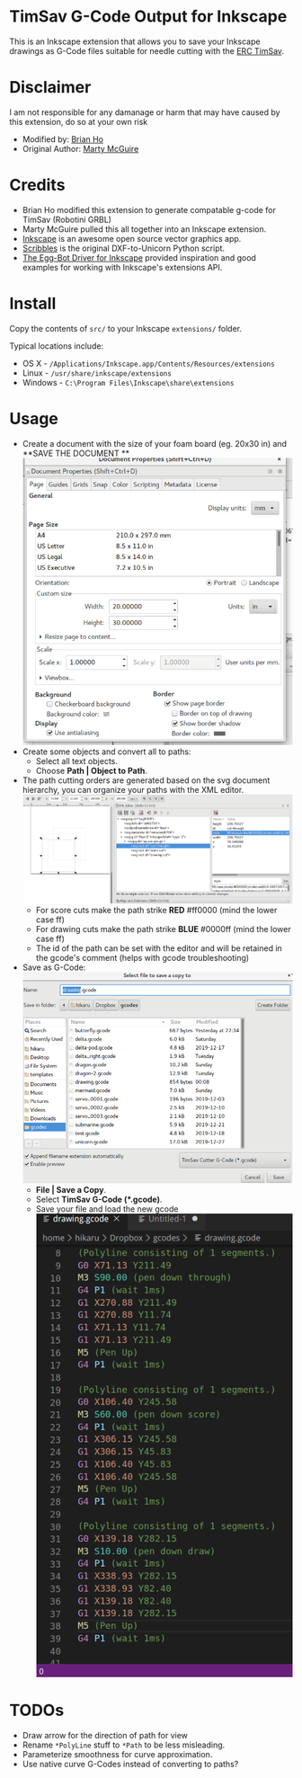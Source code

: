 TimSav G-Code Output for Inkscape
===========================================

This is an Inkscape extension that allows you to save your Inkscape drawings as
G-Code files suitable for needle cutting with the [ERC TimSav](https://www.thingiverse.com/thing:3951161).

Disclaimer
===========================================
I am not responsible for any damanage or harm that may have caused by this extension, do so at your own risk

* Modified by: [Brian Ho](http://github.com/kawateihikaru)
* Original Author: [Marty McGuire](http://github.com/martymcguire)

Credits
=======

* Brian Ho modified this extension to generate compatable g-code for TimSav (Robotini GRBL)  
* Marty McGuire pulled this all together into an Inkscape extension.
* [Inkscape](http://www.inkscape.org/) is an awesome open source vector graphics app.
* [Scribbles](https://github.com/makerbot/Makerbot/tree/master/Unicorn/Scribbles%20Scripts) is the original DXF-to-Unicorn Python script.
* [The Egg-Bot Driver for Inkscape](http://code.google.com/p/eggbotcode/) provided inspiration and good examples for working with Inkscape's extensions API.

Install
=======

Copy the contents of `src/` to your Inkscape `extensions/` folder.

Typical locations include:

* OS X - `/Applications/Inkscape.app/Contents/Resources/extensions`
* Linux - `/usr/share/inkscape/extensions`
* Windows - `C:\Program Files\Inkscape\share\extensions`

Usage
=====

* Create a document with the size of your foam board (eg. 20x30 in)  and **SAVE THE DOCUMENT **
    ![Document Property](doc/image1.png)
* Create some objects and convert all to paths:
	* Select all text objects.
	* Choose **Path | Object to Path**.
* The path cutting orders are generated based on the svg document hierarchy, you can organize your paths with the XML editor.
    ![Document Property](doc/image2.png)
    * For score cuts make the path strike **RED** #ff0000 (mind the lower case ff)
    * For drawing cuts make the path strike **BLUE** #0000ff (mind the lower case ff)
    * The id of the path can be set with the editor and will be retained in the gcode's comment (helps with gcode troubleshooting)
* Save as G-Code:
    ![Document Property](doc/image3.png)
	* **File | Save a Copy**.
	* Select **TimSav G-Code (\*.gcode)**.
	* Save your file and load the new gcode
	![Document Property](doc/image4.png)

TODOs
=====
* Draw arrow for the direction of path for view
* Rename `*PolyLine` stuff to `*Path` to be less misleading.
* Parameterize smoothness for curve approximation.
* Use native curve G-Codes instead of converting to paths?
